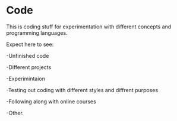 # Code

This is coding stuff for experimentation with different concepts and programming languages.

Expect here to see:

-Unfinished code

-Different projects

-Experimintaion

-Testing out coding with different styles and diffrent purposes

-Following along with online courses

-Other.


